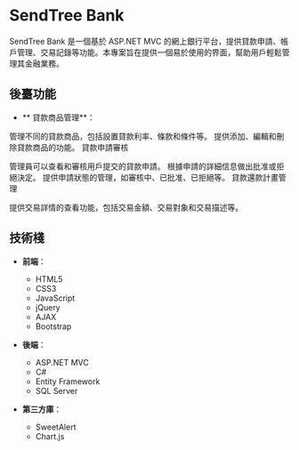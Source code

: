 # SendTree Bank

SendTree Bank 是一個基於 ASP.NET MVC 的網上銀行平台，提供貸款申請、帳戶管理、交易記錄等功能。本專案旨在提供一個易於使用的界面，幫助用戶輕鬆管理其金融業務。

## 後臺功能
- ** 貸款商品管理**：

管理不同的貸款商品，包括設置貸款利率、條款和條件等。
提供添加、編輯和刪除貸款商品的功能。
貸款申請審核

管理員可以查看和審核用戶提交的貸款申請。
根據申請的詳細信息做出批准或拒絕決定。
提供申請狀態的管理，如審核中、已批准、已拒絕等。
貸款還款計畫管理

提供交易詳情的查看功能，包括交易金額、交易對象和交易描述等。

## 技術棧

- **前端**：
  - HTML5
  - CSS3
  - JavaScript
  - jQuery
  - AJAX
  - Bootstrap

- **後端**：
  - ASP.NET MVC
  - C#
  - Entity Framework
  - SQL Server

- **第三方庫**：
  - SweetAlert
  - Chart.js
    
